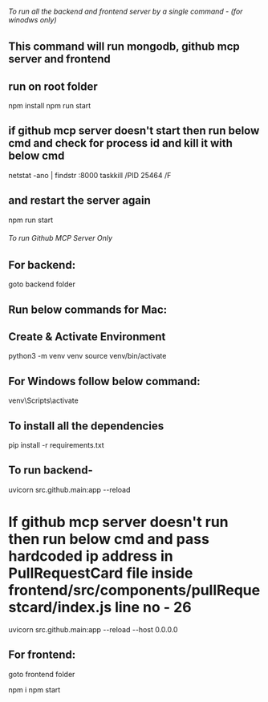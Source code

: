 ###### To run all the backend and frontend server by a single command - (for winodws only)

## This command will run mongodb, github mcp server and frontend

## run on root folder

npm install
npm run start

## if github mcp server doesn't start then run below cmd and check for process id and kill it with below cmd

netstat -ano | findstr :8000
taskkill /PID 25464 /F

## and restart the server again

npm run start

###### To run Github MCP Server Only

## For backend:

goto backend folder

## Run below commands for Mac:

## Create & Activate Environment

python3 -m venv venv
source venv/bin/activate

## For Windows follow below command:

venv\Scripts\activate

## To install all the dependencies

pip install -r requirements.txt

## To run backend-

uvicorn src.github.main:app --reload

# If github mcp server doesn't run then run below cmd and pass hardcoded ip address in PullRequestCard file inside frontend/src/components/pullRequestcard/index.js line no - 26

uvicorn src.github.main:app --reload --host 0.0.0.0

## For frontend:

goto frontend folder

npm i
npm start
